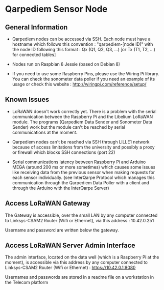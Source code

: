 # Qarpediem Sensor Node

## General Information

- Qarpediem nodes can be accessed via SSH. Each node must have a hostname which follows this convention :
"qarpediem-[node ID]" with the node ID following this format : Qx (Q1, Q2, Q3, ...) [or Tx (T1, T2, ...) for connected tables]

- Nodes run on Raspbian 8 Jessie (based on Debian 8)
- If you need to use some Raspberry Pins, please use the Wiring Pi library. You can check the sonometer data poller if you need an example of its usage or check this website : http://wiringpi.com/reference/setup/

## Known Issues

- LoRaWAN doesn't work correctly yet. There is a problem with the serial communication between the Raspberry Pi and the Libelium LoRaWAN module. The programs (Qarpediem Data Sender and Sonometer Data Sender) work but the module can't be reached by serial communications at the moment.

- Qarpediem nodes can't be reached via SSH through LILLE1 network because of access limitations from the university and possibly a proxy or firewall which blocks SSH connections (port 22)

- Serial communications latency between Raspberry Pi and Arduino MEGA (around 200 ms or more sometimes) which causes some issues like receiving data from the previous sensor when making requests for each sensor individually. (see InterQarpe Protocol which manages this communication through the Qarpediem Data Poller with a client and through the Arduino with the InterQarpe Server)

## Access LoRaWAN Gateway

The Gateway is accessible, over the small LAN by any computer connected to Linksys-CSAM2 Router (Wifi or Ethernet), via this address : 10.42.0.251

Username and password are written below the gateway.

## Access LoRaWAN Server Admin Interface

The admin interface, located on the data well (which is a Raspberry Pi at the moment),
is accessible via this address by any computer connected to Linksys-CSAM2 Router (Wifi or Ethernet) : https://10.42.0.1:8080

Usernames and passwords are stored in a readme file on a workstation in the Telecom platform

